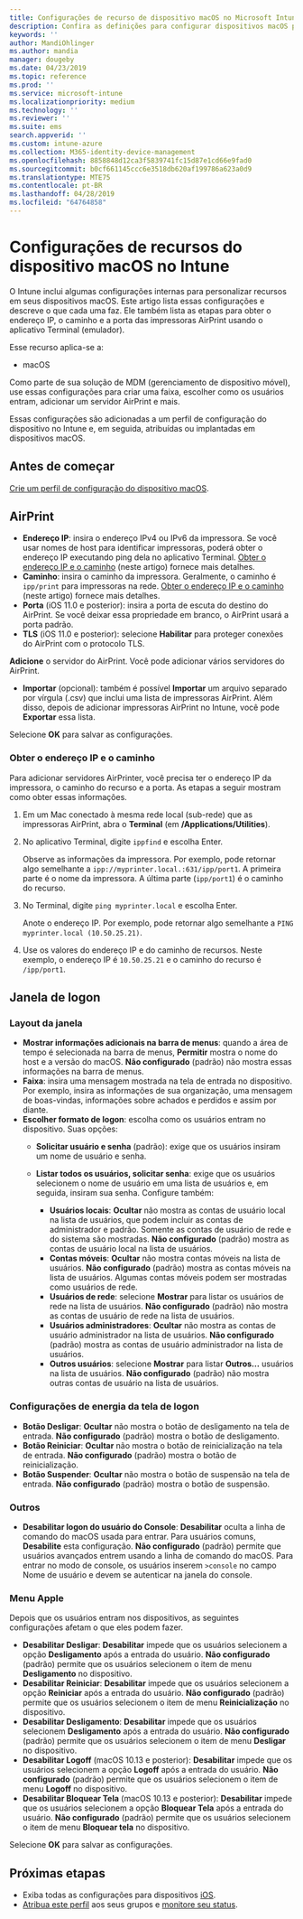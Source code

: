 ```yaml
---
title: Configurações de recurso de dispositivo macOS no Microsoft Intune – Azure | Microsoft Docs
description: Confira as definições para configurar dispositivos macOS para AirPrint e personalizar a janela Logon para mostrar ou ocultar botões para ligar/desligar no Microsoft Intune. Confira as etapas para obter o endereço IP, o caminho e as configurações de porta de um servidor do AirPrint em sua rede. Use essas configurações em um perfil de configuração de dispositivos para configurar os recursos do dispositivo macOS.
keywords: ''
author: MandiOhlinger
ms.author: mandia
manager: dougeby
ms.date: 04/23/2019
ms.topic: reference
ms.prod: ''
ms.service: microsoft-intune
ms.localizationpriority: medium
ms.technology: ''
ms.reviewer: ''
ms.suite: ems
search.appverid: ''
ms.custom: intune-azure
ms.collection: M365-identity-device-management
ms.openlocfilehash: 8858848d12ca3f5839741fc15d87e1cd66e9fad0
ms.sourcegitcommit: b0cf661145ccc6e3518db620af199786a623a0d9
ms.translationtype: MTE75
ms.contentlocale: pt-BR
ms.lasthandoff: 04/28/2019
ms.locfileid: "64764858"
---
```

# <a name="macos-device-feature-settings-in-intune"></a>Configurações de recursos do dispositivo macOS no Intune

O Intune inclui algumas configurações internas para personalizar recursos em seus dispositivos macOS. Este artigo lista essas configurações e descreve o que cada uma faz. Ele também lista as etapas para obter o endereço IP, o caminho e a porta das impressoras AirPrint usando o aplicativo Terminal (emulador).

Esse recurso aplica-se a:

- macOS

Como parte de sua solução de MDM (gerenciamento de dispositivo móvel), use essas configurações para criar uma faixa, escolher como os usuários entram, adicionar um servidor AirPrint e mais.

Essas configurações são adicionadas a um perfil de configuração do dispositivo no Intune e, em seguida, atribuídas ou implantadas em dispositivos macOS.

## <a name="before-you-begin"></a>Antes de começar

[Crie um perfil de configuração do dispositivo macOS](device-features-configure.md).

## <a name="airprint"></a>AirPrint

- **Endereço IP**: insira o endereço IPv4 ou IPv6 da impressora. Se você usar nomes de host para identificar impressoras, poderá obter o endereço IP executando ping dela no aplicativo Terminal. [Obter o endereço IP e o caminho](#get-the-ip-address-and-path) (neste artigo) fornece mais detalhes.
- **Caminho**: insira o caminho da impressora. Geralmente, o caminho é `ipp/print` para impressoras na rede. [Obter o endereço IP e o caminho](#get-the-ip-address-and-path) (neste artigo) fornece mais detalhes.
- **Porta** (iOS 11.0 e posterior): insira a porta de escuta do destino do AirPrint. Se você deixar essa propriedade em branco, o AirPrint usará a porta padrão.
- **TLS** (iOS 11.0 e posterior): selecione **Habilitar** para proteger conexões do AirPrint com o protocolo TLS.

**Adicione** o servidor do AirPrint. Você pode adicionar vários servidores do AirPrint.

- **Importar** (opcional): também é possível **Importar** um arquivo separado por vírgula (.csv) que inclui uma lista de impressoras AirPrint. Além disso, depois de adicionar impressoras AirPrint no Intune, você pode **Exportar** essa lista.

Selecione **OK** para salvar as configurações.

### <a name="get-the-ip-address-and-path"></a>Obter o endereço IP e o caminho

Para adicionar servidores AirPrinter, você precisa ter o endereço IP da impressora, o caminho do recurso e a porta. As etapas a seguir mostram como obter essas informações.

1. Em um Mac conectado à mesma rede local (sub-rede) que as impressoras AirPrint, abra o **Terminal** (em **/Applications/Utilities**).
2. No aplicativo Terminal, digite `ippfind` e escolha Enter.

    Observe as informações da impressora. Por exemplo, pode retornar algo semelhante a `ipp://myprinter.local.:631/ipp/port1`. A primeira parte é o nome da impressora. A última parte (`ipp/port1`) é o caminho do recurso.

3. No Terminal, digite `ping myprinter.local` e escolha Enter.

   Anote o endereço IP. Por exemplo, pode retornar algo semelhante a `PING myprinter.local (10.50.25.21)`.

4. Use os valores do endereço IP e do caminho de recursos. Neste exemplo, o endereço IP é `10.50.25.21` e o caminho do recurso é `/ipp/port1`.

## <a name="login-window"></a>Janela de logon

### <a name="window-layout"></a>Layout da janela

- **Mostrar informações adicionais na barra de menus**: quando a área de tempo é selecionada na barra de menus, **Permitir** mostra o nome do host e a versão do macOS. **Não configurado** (padrão) não mostra essas informações na barra de menus.
- **Faixa**: insira uma mensagem mostrada na tela de entrada no dispositivo. Por exemplo, insira as informações de sua organização, uma mensagem de boas-vindas, informações sobre achados e perdidos e assim por diante.
- **Escolher formato de logon**: escolha como os usuários entram no dispositivo. Suas opções:
  - **Solicitar usuário e senha** (padrão): exige que os usuários insiram um nome de usuário e senha.
  - **Listar todos os usuários, solicitar senha**: exige que os usuários selecionem o nome de usuário em uma lista de usuários e, em seguida, insiram sua senha. Configure também:

    - **Usuários locais**: **Ocultar** não mostra as contas de usuário local na lista de usuários, que podem incluir as contas de administrador e padrão. Somente as contas de usuário de rede e do sistema são mostradas. **Não configurado** (padrão) mostra as contas de usuário local na lista de usuários.
    - **Contas móveis**: **Ocultar** não mostra contas móveis na lista de usuários. **Não configurado** (padrão) mostra as contas móveis na lista de usuários. Algumas contas móveis podem ser mostradas como usuários de rede.
    - **Usuários de rede**: selecione **Mostrar** para listar os usuários de rede na lista de usuários. **Não configurado** (padrão) não mostra as contas de usuário de rede na lista de usuários.
    - **Usuários administradores**: **Ocultar** não mostra as contas de usuário administrador na lista de usuários. **Não configurado** (padrão) mostra as contas de usuário administrador na lista de usuários.
    - **Outros usuários**: selecione **Mostrar** para listar **Outros...** usuários na lista de usuários. **Não configurado** (padrão) não mostra outras contas de usuário na lista de usuários.

### <a name="login-screen-power-settings"></a>Configurações de energia da tela de logon

- **Botão Desligar**: **Ocultar** não mostra o botão de desligamento na tela de entrada. **Não configurado** (padrão) mostra o botão de desligamento.
- **Botão Reiniciar**: **Ocultar** não mostra o botão de reinicialização na tela de entrada. **Não configurado** (padrão) mostra o botão de reinicialização.
- **Botão Suspender**: **Ocultar** não mostra o botão de suspensão na tela de entrada. **Não configurado** (padrão) mostra o botão de suspensão.

### <a name="other"></a>Outros

- **Desabilitar logon do usuário do Console**: **Desabilitar** oculta a linha de comando do macOS usada para entrar. Para usuários comuns, **Desabilite** esta configuração. **Não configurado** (padrão) permite que usuários avançados entrem usando a linha de comando do macOS. Para entrar no modo de console, os usuários inserem `>console` no campo Nome de usuário e devem se autenticar na janela do console.

### <a name="apple-menu"></a>Menu Apple

Depois que os usuários entram nos dispositivos, as seguintes configurações afetam o que eles podem fazer.

- **Desabilitar Desligar**: **Desabilitar** impede que os usuários selecionem a opção **Desligamento** após a entrada do usuário. **Não configurado** (padrão) permite que os usuários selecionem o item de menu **Desligamento** no dispositivo.
- **Desabilitar Reiniciar**: **Desabilitar** impede que os usuários selecionem a opção **Reiniciar** após a entrada do usuário. **Não configurado** (padrão) permite que os usuários selecionem o item de menu **Reinicialização** no dispositivo.
- **Desabilitar Desligamento**: **Desabilitar** impede que os usuários selecionem **Desligamento** após a entrada do usuário. **Não configurado** (padrão) permite que os usuários selecionem o item de menu **Desligar** no dispositivo.
- **Desabilitar Logoff** (macOS 10.13 e posterior): **Desabilitar** impede que os usuários selecionem a opção **Logoff** após a entrada do usuário. **Não configurado** (padrão) permite que os usuários selecionem o item de menu **Logoff** no dispositivo.
- **Desabilitar Bloquear Tela** (macOS 10.13 e posterior): **Desabilitar** impede que os usuários selecionem a opção **Bloquear Tela** após a entrada do usuário. **Não configurado** (padrão) permite que os usuários selecionem o item de menu **Bloquear tela** no dispositivo.

Selecione **OK** para salvar as configurações.

## <a name="next-steps"></a>Próximas etapas

- Exiba todas as configurações para dispositivos [iOS](ios-device-features-settings.md).
- [Atribua este perfil](device-profile-assign.md) aos seus grupos e [monitore seu status](device-profile-monitor.md).
